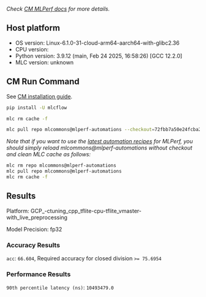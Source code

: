 *Check [CM MLPerf docs](https://docs.mlcommons.org/inference) for more details.*

## Host platform

* OS version: Linux-6.1.0-31-cloud-arm64-aarch64-with-glibc2.36
* CPU version: 
* Python version: 3.9.12 (main, Feb 24 2025, 16:58:26) 
[GCC 12.2.0]
* MLC version: unknown

## CM Run Command

See [CM installation guide](https://docs.mlcommons.org/inference/install/).

```bash
pip install -U mlcflow

mlc rm cache -f

mlc pull repo mlcommons@mlperf-automations --checkout=72fbb7a50e24fcba28a9b137aa06d62dc53928ec


```
*Note that if you want to use the [latest automation recipes](https://docs.mlcommons.org/inference) for MLPerf,
 you should simply reload mlcommons@mlperf-automations without checkout and clean MLC cache as follows:*

```bash
mlc rm repo mlcommons@mlperf-automations
mlc pull repo mlcommons@mlperf-automations
mlc rm cache -f

```

## Results

Platform: GCP_-ctuning_cpp_tflite-cpu-tflite_vmaster-with_live_preprocessing

Model Precision: fp32

### Accuracy Results 
`acc`: `66.604`, Required accuracy for closed division `>= 75.6954`

### Performance Results 
`90th percentile latency (ns)`: `10493479.0`
